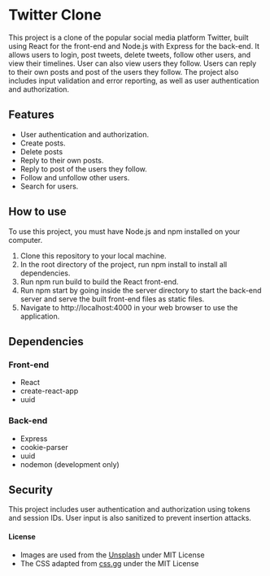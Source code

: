 # Twitter Clone

This project is a clone of the popular social media platform Twitter, built using React for the front-end and Node.js with Express for the back-end. It allows users to login, post tweets, delete tweets, follow other users, and view their timelines. User can also view users they follow. Users can reply to their own posts and post of the users they follow. The project also includes input validation and error reporting, as well as user authentication and authorization.

## Features

* User authentication and authorization.
* Create posts.
* Delete posts
* Reply to their own posts.
* Reply to post of the users they follow.
* Follow and unfollow other users.
* Search for users.

## How to use

To use this project, you must have Node.js and npm installed on your computer.
1. Clone this repository to your local machine.
2. In the root directory of the project, run npm install to install all dependencies.
3. Run npm run build to build the React front-end.
4. Run npm start by going inside the server directory to start the back-end server and serve the built front-end files as static files.
5. Navigate to http://localhost:4000 in your web browser to use the application.

## Dependencies

### Front-end

* React
* create-react-app
* uuid

### Back-end

* Express
* cookie-parser
* uuid
* nodemon (development only)

## Security

This project includes user authentication and authorization using tokens and session IDs. User input is also sanitized to prevent insertion attacks.

#### License
* Images are used from the [Unsplash](https://unsplash.com/) under MIT License
* The CSS adapted from [css.gg](https://css.gg) under the MIT License
